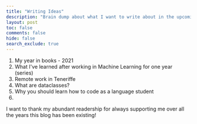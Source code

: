 ```yaml
---
title: "Writing Ideas"
description: "Brain dump about what I want to write about in the upcoming months"
layout: post
toc: false
comments: false
hide: false
search_exclude: true
---
```


1. My year in books - 2021
2. What I've learned after working in Machine Learning for one year (series)
3. Remote work in Teneriffe
4. What are dataclasses?
5. Why you should learn how to code as a language student
6. 


I want to thank my abundant readership for always supporting me over all the years this blog has been existing!
